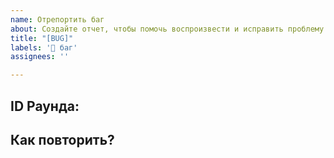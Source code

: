 ```yaml
---
name: Отрепортить баг
about: Создайте отчет, чтобы помочь воспроизвести и исправить проблему.
title: "[BUG]"
labels: '🐛 баг'
assignees: ''

---
```


<!-- Пишите **ПОД ЗАГОЛОВКАМИ** информацию адресованную тому или иному заголовку. Комментарии можете оставить тут, их всё равно не будет видно. -->
## ID Раунда:

<!--- **ОБЯЗАТЕЛЬНО ПРИЛОЖИТЕ ID РАУНДА**
Если вы обнаружили эту проблему при игре на сервере:
[ID РАУНДА]: # (Его можно найти на панели состояния или найти на сайте https://hub.station13.ru/rounds/ ! ID Раунда.)-->

## Как повторить?
<!-- Подробно объясните проблему, включая шаги по его воспроизведению. Проблемы, не имеющие соответствующих шагов воспроизведения или объяснений, могут быть проигнорированы/закрыты.-->
